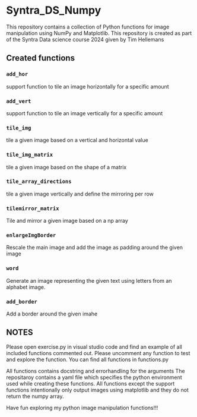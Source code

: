 # Syntra_DS_Numpy

This repository contains a collection of Python functions for image manipulation using NumPy and Matplotlib.
This repository is created as part of the Syntra Data science course 2024 given by Tim Hellemans

## Created functions

### `add_hor`
support function to tile an image horizontally for a specific amount
### `add_vert`
support function to tile an image vertically for a specific amount
### `tile_img`
tile a given image based on a vertical and horizontal value
### `tile_img_matrix`
tile a given image based on the shape of a matrix
### `tile_array_directions`
tile a given image vertically and define the mirroring per row
### `tilemirror_matrix`
Tile and mirror a given image based on a np array
### `enlargeImgBorder`
Rescale the main image and add the image as padding around the given image
### `word`
Generate an image representing the given text using letters from an alphabet image.
### `add_border`
Add a border around the given imahe

## NOTES

Please open exercise.py in visual studio code and find an example of all included functions commented out. 
Please uncomment any function to test and explore the function. 
You can find all functions in functions.py


All functions contains docstring and errorhandling for the arguments
The repositaroy contains a yaml file which specifies the python environment used while creating these functions.
All functions except the support functions intentionally only output images using matplotlib and they do not return the numpy array. 

Have fun exploring my python image manipulation functions!!!

